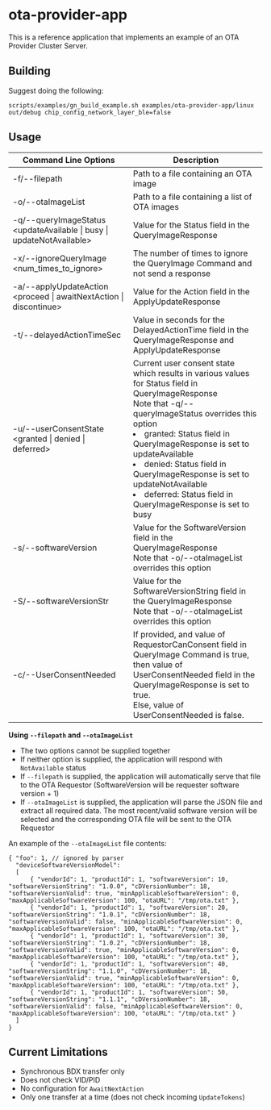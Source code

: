 # ota-provider-app

This is a reference application that implements an example of an OTA Provider
Cluster Server.

## Building

Suggest doing the following:

```
scripts/examples/gn_build_example.sh examples/ota-provider-app/linux out/debug chip_config_network_layer_ble=false
```

## Usage

| Command Line Options                                                  | Description                                                                                                                                                                                                                                                                                                                                                                           |
| --------------------------------------------------------------------- | ------------------------------------------------------------------------------------------------------------------------------------------------------------------------------------------------------------------------------------------------------------------------------------------------------------------------------------------------------------------------------------- |
| -f/--filepath <file>                                                  | Path to a file containing an OTA image                                                                                                                                                                                                                                                                                                                                                |
| -o/--otaImageList <file>                                              | Path to a file containing a list of OTA images                                                                                                                                                                                                                                                                                                                                        |
| -q/--queryImageStatus <updateAvailable \| busy \| updateNotAvailable> | Value for the Status field in the QueryImageResponse                                                                                                                                                                                                                                                                                                                                  |
| -x/--ignoreQueryImage <num_times_to_ignore>                           | The number of times to ignore the QueryImage Command and not send a response                                                                                                                                                                                                                                                                                                          |
| -a/--applyUpdateAction <proceed \| awaitNextAction \| discontinue>    | Value for the Action field in the ApplyUpdateResponse                                                                                                                                                                                                                                                                                                                                 |
| -t/--delayedActionTimeSec <time>                                      | Value in seconds for the DelayedActionTime field in the QueryImageResponse and ApplyUpdateResponse                                                                                                                                                                                                                                                                                    |
| -u/--userConsentState <granted \| denied \| deferred>                 | Current user consent state which results in various values for Status field in QueryImageResponse <br> Note that -q/--queryImageStatus overrides this option <li> granted: Status field in QueryImageResponse is set to updateAvailable <li> denied: Status field in QueryImageResponse is set to updateNotAvailable <li> deferred: Status field in QueryImageResponse is set to busy |
| -s/--softwareVersion <version>                                        | Value for the SoftwareVersion field in the QueryImageResponse <br> Note that -o/--otaImageList overrides this option                                                                                                                                                                                                                                                                  |
| -S/--softwareVersionStr <version string>                              | Value for the SoftwareVersionString field in the QueryImageResponse <br> Note that -o/--otaImageList overrides this option                                                                                                                                                                                                                                                            |
| -c/--UserConsentNeeded                                                | If provided, and value of RequestorCanConsent field in QueryImage Command is true, <br> then value of UserConsentNeeded field in the QueryImageResponse is set to true. <br> Else, value of UserConsentNeeded is false.                                                                                                                                                               |

**Using `--filepath` and `--otaImageList`**

-   The two options cannot be supplied together
-   If neither option is supplied, the application will respond with
    `NotAvailable` status
-   If `--filepath` is supplied, the application will automatically serve that
    file to the OTA Requestor (SoftwareVersion will be requester software
    version + 1)
-   If `--otaImageList` is supplied, the application will parse the JSON file
    and extract all required data. The most recent/valid software version will
    be selected and the corresponding OTA file will be sent to the OTA Requestor

An example of the `--otaImageList` file contents:

```
{ "foo": 1, // ignored by parser
  "deviceSoftwareVersionModel":
  [
      { "vendorId": 1, "productId": 1, "softwareVersion": 10, "softwareVersionString": "1.0.0", "cDVersionNumber": 18, "softwareVersionValid": true, "minApplicableSoftwareVersion": 0, "maxApplicableSoftwareVersion": 100, "otaURL": "/tmp/ota.txt" },
      { "vendorId": 1, "productId": 1, "softwareVersion": 20, "softwareVersionString": "1.0.1", "cDVersionNumber": 18, "softwareVersionValid": false, "minApplicableSoftwareVersion": 0, "maxApplicableSoftwareVersion": 100, "otaURL": "/tmp/ota.txt" },
      { "vendorId": 1, "productId": 1, "softwareVersion": 30, "softwareVersionString": "1.0.2", "cDVersionNumber": 18, "softwareVersionValid": true, "minApplicableSoftwareVersion": 0, "maxApplicableSoftwareVersion": 100, "otaURL": "/tmp/ota.txt" },
      { "vendorId": 1, "productId": 1, "softwareVersion": 40, "softwareVersionString": "1.1.0", "cDVersionNumber": 18, "softwareVersionValid": true, "minApplicableSoftwareVersion": 0, "maxApplicableSoftwareVersion": 100, "otaURL": "/tmp/ota.txt" },
      { "vendorId": 1, "productId": 1, "softwareVersion": 50, "softwareVersionString": "1.1.1", "cDVersionNumber": 18, "softwareVersionValid": false, "minApplicableSoftwareVersion": 0, "maxApplicableSoftwareVersion": 100, "otaURL": "/tmp/ota.txt" }
  ]
}
```

## Current Limitations

-   Synchronous BDX transfer only
-   Does not check VID/PID
-   No configuration for `AwaitNextAction`
-   Only one transfer at a time (does not check incoming `UpdateTokens`)

